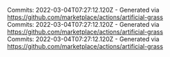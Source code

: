 Commits: 2022-03-04T07:27:12.120Z - Generated via https://github.com/marketplace/actions/artificial-grass
<br>
Commits: 2022-03-04T07:27:12.120Z - Generated via https://github.com/marketplace/actions/artificial-grass
<br>
Commits: 2022-03-04T07:27:12.120Z - Generated via https://github.com/marketplace/actions/artificial-grass
<br>
